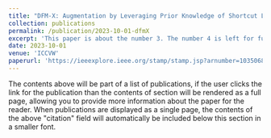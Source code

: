 ```yaml
---
title: "DFM-X: Augmentation by Leveraging Prior Knowledge of Shortcut Learning"
collection: publications
permalink: /publication/2023-10-01-dfmX
excerpt: 'This paper is about the number 3. The number 4 is left for future work.'
date: 2023-10-01
venue: 'ICCVW'
paperurl: 'https://ieeexplore.ieee.org/stamp/stamp.jsp?arnumber=10350684'
---
```


The contents above will be part of a list of publications, if the user clicks the link for the publication than the contents of section will be rendered as a full page, allowing you to provide more information about the paper for the reader. When publications are displayed as a single page, the contents of the above "citation" field will automatically be included below this section in a smaller font.
